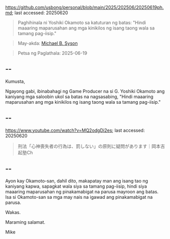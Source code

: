 https://github.com/usbong/personal/blob/main/2025/202506/20250619ph.md; last accessed: 20250620

> Paghihinala ni Yoshiki Okamoto sa katuturan ng batas: "Hindi maaaring maparusahan ang mga kinikilos ng isang taong wala sa tamang pag-iisip." 

> May-akda: [Michael B. Syson](https://www.linkedin.com/in/michaelsyson/)

> Petsa ng Paglathala: 2025-06-19

## --

Kumusta,

Ngayong gabi, ibinabahagi ng Game Producer na si G. Yoshiki Okamoto ang kaniyang mga saloobin ukol sa batas na nagsasabing, "Hindi maaaring maparusahan ang mga kinikilos ng isang taong wala sa tamang pag-iisip."

## --

https://www.youtube.com/watch?v=MQ2odgDi2es; last accessed: 20250620

> 刑法「心神喪失者の行為は、罰しない」の原則に疑問があります｜岡本吉起塾Ch

## --

Ayon kay Okamoto-san, dahil dito, makapatay man ang isang tao ng kaniyang kapwa, sapagkat wala siya sa tamang pag-iisip, hindi siya maaaring maparusahan ng pinakamabigat na parusa mayroon ang batas. Isa si Okamoto-san sa mga may nais na igawad ang pinakamabigat na parusa.

Wakas. 

Maraming salamat.

Mike